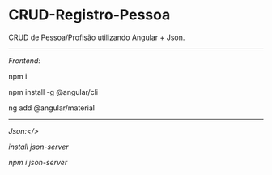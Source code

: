# CRUD-Registro-Pessoa

CRUD de Pessoa/Profisão utilizando Angular + Json.

-------------------------------------------------

<i>Frontend:</i>

npm i

npm install -g @angular/cli

ng add @angular/material

------------------------------------------------

<i>Json:</>

install json-server 

npm i json-server
